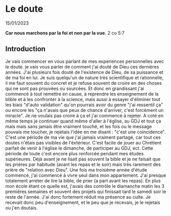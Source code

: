 # Le doute
15/01/2023

**Car nous marchons par la foi et non par la vue.**
2 co 5:7


## Introduction
Je vais commencer en vous parlant de mes experiences personnelles avec le doute.
je vais vous parler de comment j'ai douté de Dieu ces dernières années. 
J'ai plusieurs fois douté de l'existence de Dieu, de sa puissance et de ma foi en lui.
Je suis quelqu'un de nature très scientifique et rationnelle, il me faut souvent du concret et je refuse souvent de croire en des choses qui ne sont pas prouvées ou sourcées.
Et donc en grandissant j'ai commencé à tout remettre en cause, à reprendre les enseignement de la blible et à les confronter à la science, mais aussi à essayer d'éliminer tout les biais "d'auto validation" qu'on pourrais avoir du genre "j'ai ressentil ça" ou encore les "ça n'avais que peux de chance d'arriver, c'est forcément un miracle". Je ne voulais pas croire à ça et j'ai commencé à rejeter. A coté en même temps je continuer quand même d'aller à l'église, au GDJ et tout ça mais mais sans jamais être vraiment touché, et les fois ou le message pouvais me toucher, je rejetais l'idée en me disant : "c'est une coincidence". C'est une période de ma vie que j'ai jamais vraiment partagé, car tout ces doutes n'étais pas visibles de l'éxtérieur. C'est facile de jouer au Chrétient parfait de venir à l'église le dimanche, de participer au GDJ, ect. Cette période de toute c'est encore plus renforcée pendant mes études supérieures. Déjà avant je ne lisait pas souvent la bible et je ne faisait que les prières par habitude (avant les repas et le soir) mais très rarement des prière de "relation avec Dieu". Une fois ma troisième année d'étude commencé, j'ai commencé à vivre seul dans mon appartement. J'ai presque totalement arreter de lire la bible, de prier (a part avant les repas). En plus mon école étant ce quelle est, j'avais des contrôle le diamanche matin les 3 premières semaines et souvent des projets qui finissait tard le samedi soir le reste de l'année. J'ai donc fortement réduit ma présence au culte. Je recevait donc peu d'enseignement, et le peu que je recevais, je le rejetais ou j'en doutais.
